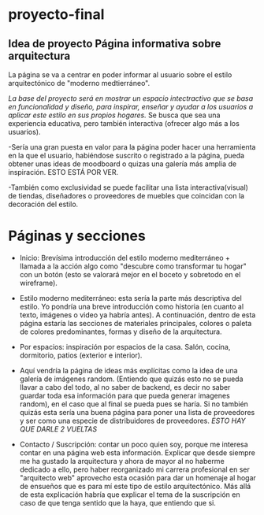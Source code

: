 # proyecto-final


## Idea de proyecto Página informativa sobre arquitectura

La página se va a centrar en poder informar al usuario sobre el estilo arquitectónico de "moderno medtierráneo". 

*La base del proyecto será en mostrar un espacio intectractivo que se basa en funcionalidad y diseño, para inspirar, enseñar y ayudar a los usuarios a aplicar este estilo en sus propios hogares.*
Se busca que sea una experiencia educativa, pero también interactiva (ofrecer algo más a los usuarios).

-Sería una gran puesta en valor para la página poder hacer una herramienta en la que el usuario, habiéndose suscrito o registrado a la página, pueda obtener unas ideas de moodboard o quizas una galería más amplia de inspiración. ESTO ESTÁ POR VER.

-También como exclusividad se puede facilitar una lista interactiva(visual) de tiendas, diseñadores o proveedores de muebles que coincidan con la decoración del estilo.

# Páginas y secciones
- Inicio: Brevísima introducción del estilo moderno mediterráneo + llamada a la acción algo como "descubre como transformar tu hogar" con un botón (esto se valorará mejor en el boceto y sobretodo en el wireframe).

- Estilo moderno mediterráneo: esta sería la parte más descriptiva del estilo. Yo pondría una breve introducción como historia (en cuanto al texto, imágenes o video ya habría antes). A continuación, dentro de esta página estaría las secciones de materiales principales, colores o paleta de colores predominantes, formas y diseño de la arquitectura.

- Por espacios: inspiración por espacios de la casa. Salón, cocina, dormitorio, patios (exterior e interior).

- Aquí vendría la página de ideas más explícitas como la idea de una galería de imágenes random. (Entiendo que quizás esto no se pueda llavar a cabo del todo, al no saber de backend, es decir no saber guardar toda esa información para que pueda generar imagenes random), en el caso que al final se pueda pues se haría. Si no también quizás esta sería una buena página para poner una lista de proveedores y ser como una especie de distribuidores de proveedores. *ESTO HAY QUE DARLE 2 VUELTAS*

- Contacto / Suscripción: contar un poco quien soy, porque me interesa contar en una página web esta información. Explicar que desde siempre me ha gustado la arquitectura y ahora de mayor al no haberme dedicado a ello, pero haber reorganizado mi carrera profesional en ser "arquitecto web" aprovecho esta ocasión para dar un homenaje al hogar de ensueños que es para mí este tipo de estilo arquitectónico.
Más allá de esta explicación habría que explicar el tema de la suscripción en caso de que tenga sentido que la haya, que entiendo que si.




<!-- 
## Idea nº2

- Hacer un "mini juego" en el que eres un personaje y tienes que contestar a un especie de genio para seguir avanzando...
La idea es seguir avanzando de página en página con cada página estilada diferente y así aplicar varias formas de conocimiento conforme vas avanzando la página.

- Sería interesante poder unir una historia general. -->


<!-- ## Idea  nº1

# Referencias
Referencia principal "neal.fun"

Referencia capítulo `Los Simpsons` capítulo Bart cabando un hoyo.


- Hacer que la página principal solo pueda bajar hacia abajo y crear una replica "animada" del corazón de la tierra capa por capas. Donde se puede descubrir conforme bajas las antiguas especies, criaturas mágicas, tesoros... en cada parte que se va viendo estaría guay que se pudiese "clickar" para que se pueda ver alguna curiosidad de que o quien es el que está ahi. 

- La idea es que conforme bajes esté el fondo algo animado para que no sea una simple bg-img. No sé si esto se puede lograr la verdad.

- Sería interesante descubrir si tipo cuando encuentras un cofre se puede insertar un minipuzzle o minijuego para poder abrirlo.

- Quizás hacer una animacion para ir cabando o yendo por un camino hacia abajo (scroll) y que tenga reverse

- La idea es empezar con un fondo estilo pantalla de windows con la tipica ladera de windows (pero todo pensando a nivel dibujo?) cuando llegues en la página. Ahi quizas a la altura de las nubes poner una breve explicación de lo que es la pagina. MÁS un boton en el que te lleve ya a iniciar el scroll hacia abajo. tambien en la pantalla inicial estaría bien tener una parte base en modo de día y otra en modo nocturno que obviamente solo tenga funcionalidad en la parte inicial, la de fuera de la tierra.

- El personaje será Bart, el que esté cabando. Podría tener una interacción con Homer en el inicio. Es decir, en la tierra antes de cabar con alguna frase del capiítulo.

- Estaría bien que cabara por el centro o por algún lado y que cabara recto sin encontrar nada, pero que se vea todo lo que hay y que no está encontrando por solo ir recto.

- El tope sería el centro de la tierra.

- Hay que investigar, aunque creo que se podría, la manera en la que quizás pueda cambiar un poco de apariencia con JS, por ejemplo, cuando esté cerca que tenga un traje especial? 
 -->
